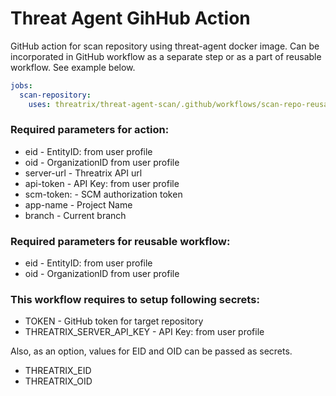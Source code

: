 # Threat Agent GihHub Action
GitHub action for scan repository using threat-agent docker image. 
Can be incorporated in GitHub workflow as a separate step or as a part of reusable workflow. 
See example below.

```yaml
jobs:
  scan-repository:
    uses: threatrix/threat-agent-scan/.github/workflows/scan-repo-reusable.yaml@master
```

### Required parameters for action:
* eid -  EntityID: from user profile
* oid -  OrganizationID from user profile
* server-url - Threatrix API url
* api-token - API Key: from user profile
* scm-token: - SCM authorization token
* app-name - Project Name
* branch - Current branch

### Required parameters for reusable workflow:
* eid -  EntityID: from user profile
* oid -  OrganizationID from user profile

### This workflow requires to setup following secrets:
* TOKEN - GitHub token for target repository
* THREATRIX_SERVER_API_KEY - API Key: from user profile

Also, as an option, values for EID and OID can be passed as secrets.
* THREATRIX_EID
* THREATRIX_OID
